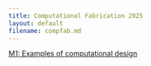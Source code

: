 ```yaml
---
title: Computational Fabrication 2025
layout: default
filename: compfab.md
---
```


[M1: Examples of computational design](melohsu.com/compfab-2025/m1)
